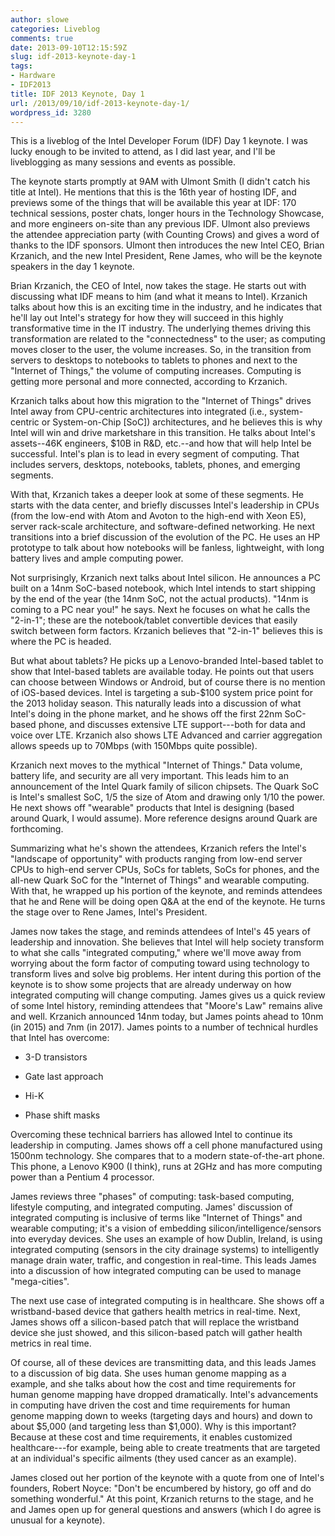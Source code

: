 ```yaml
---
author: slowe
categories: Liveblog
comments: true
date: 2013-09-10T12:15:59Z
slug: idf-2013-keynote-day-1
tags:
- Hardware
- IDF2013
title: IDF 2013 Keynote, Day 1
url: /2013/09/10/idf-2013-keynote-day-1/
wordpress_id: 3280
---
```


This is a liveblog of the Intel Developer Forum (IDF) Day 1 keynote. I was lucky enough to be invited to attend, as I did last year, and I'll be liveblogging as many sessions and events as possible.

The keynote starts promptly at 9AM with Ulmont Smith (I didn't catch his title at Intel). He mentions that this is the 16th year of hosting IDF, and previews some of the things that will be available this year at IDF: 170 technical sessions, poster chats, longer hours in the Technology Showcase, and more engineers on-site than any previous IDF. Ulmont also previews the attendee appreciation party (with Counting Crows) and gives a word of thanks to the IDF sponsors. Ulmont then introduces the new Intel CEO, Brian Krzanich, and the new Intel President, Rene James, who will be the keynote speakers in the day 1 keynote.

Brian Krzanich, the CEO of Intel, now takes the stage. He starts out with discussing what IDF means to him (and what it means to Intel). Krzanich talks about how this is an exciting time in the industry, and he indicates that he'll lay out Intel's strategy for how they will succeed in this highly transformative time in the IT industry. The underlying themes driving this transformation are related to the "connectedness" to the user; as computing moves closer to the user, the volume increases. So, in the transition from servers to desktops to notebooks to tablets to phones and next to the "Internet of Things," the volume of computing increases. Computing is getting more personal and more connected, according to Krzanich.

Krzanich talks about how this migration to the "Internet of Things" drives Intel away from CPU-centric architectures into integrated (i.e., system-centric or System-on-Chip [SoC]) architectures, and he believes this is why Intel will win and drive marketshare in this transition. He talks about Intel's assets--46K engineers, $10B in R&D, etc.--and how that will help Intel be successful. Intel's plan is to lead in every segment of computing. That includes servers, desktops, notebooks, tablets, phones, and emerging segments.

With that, Krzanich takes a deeper look at some of these segments. He starts with the data center, and briefly discusses Intel's leadership in CPUs (from the low-end with Atom and Avoton to the high-end with Xeon E5), server rack-scale architecture, and software-defined networking. He next transitions into a brief discussion of the evolution of the PC. He uses an HP prototype to talk about how notebooks will be fanless, lightweight, with long battery lives and ample computing power.

Not surprisingly, Krzanich next talks about Intel silicon. He announces a PC built on a 14nm SoC-based notebook, which Intel intends to start shipping by the end of the year (the 14nm SoC, not the actual products). "14nm is coming to a PC near you!" he says. Next he focuses on what he calls the "2-in-1"; these are the notebook/tablet convertible devices that easily switch between form factors. Krzanich believes that "2-in-1" believes this is where the PC is headed.

But what about tablets? He picks up a Lenovo-branded Intel-based tablet to show that Intel-based tablets are available today. He points out that users can choose between Windows or Android, but of course there is no mention of iOS-based devices. Intel is targeting a sub-$100 system price point for the 2013 holiday season. This naturally leads into a discussion of what Intel's doing in the phone market, and he shows off the first 22nm SoC-based phone, and discusses extensive LTE support---both for data and voice over LTE. Krzanich also shows LTE Advanced and carrier aggregation allows speeds up to 70Mbps (with 150Mbps quite possible).

Krzanich next moves to the mythical "Internet of Things." Data volume, battery life, and security are all very important. This leads him to an announcement of the Intel Quark family of silicon chipsets. The Quark SoC is Intel's smallest SoC, 1/5 the size of Atom and drawing only 1/10 the power. He next shows off "wearable" products that Intel is designing (based around Quark, I would assume). More reference designs around Quark are forthcoming.

Summarizing what he's shown the attendees, Krzanich refers the Intel's "landscape of opportunity" with products ranging from low-end server CPUs to high-end server CPUs, SoCs for tablets, SoCs for phones, and the all-new Quark SoC for the "Internet of Things" and wearable computing. With that, he wrapped up his portion of the keynote, and reminds attendees that he and Rene will be doing open Q&A at the end of the keynote. He turns the stage over to Rene James, Intel's President.

James now takes the stage, and reminds attendees of Intel's 45 years of leadership and innovation. She believes that Intel will help society transform to what she calls "integrated computing," where we'll move away from worrying about the form factor of computing toward using technology to transform lives and solve big problems. Her intent during this portion of the keynote is to show some projects that are already underway on how integrated computing will change computing. James gives us a quick review of some Intel history, reminding attendees that "Moore's Law" remains alive and well. Krzanich announced 14nm today, but James points ahead to 10nm (in 2015) and 7nm (in 2017). James points to a number of technical hurdles that Intel has overcome:

* 3-D transistors

* Gate last approach

* Hi-K

* Phase shift masks

Overcoming these technical barriers has allowed Intel to continue its leadership in computing. James shows off a cell phone manufactured using 1500nm technology. She compares that to a modern state-of-the-art phone. This phone, a Lenovo K900 (I think), runs at 2GHz and has more computing power than a Pentium 4 processor.

James reviews three "phases" of computing: task-based computing, lifestyle computing, and integrated computing. James' discussion of integrated computing is inclusive of terms like "Internet of Things" and wearable computing; it's a vision of embedding silicon/intelligence/sensors into everyday devices. She uses an example of how Dublin, Ireland, is using integrated computing (sensors in the city drainage systems) to intelligently manage drain water, traffic, and congestion in real-time. This leads James into a discussion of how integrated computing can be used to manage "mega-cities".

The next use case of integrated computing is in healthcare. She shows off a wristband-based device that gathers health metrics in real-time. Next, James shows off a silicon-based patch that will replace the wristband device she just showed, and this silicon-based patch will gather health metrics in real time.

Of course, all of these devices are transmitting data, and this leads James to a discussion of big data. She uses human genome mapping as a example, and she talks about how the cost and time requirements for human genome mapping have dropped dramatically. Intel's advancements in computing have driven the cost and time requirements for human genome mapping down to weeks (targeting days and hours) and down to about $5,000 (and targeting less than $1,000). Why is this important? Because at these cost and time requirements, it enables customized healthcare---for example, being able to create treatments that are targeted at an individual's specific ailments (they used cancer as an example).

James closed out her portion of the keynote with a quote from one of Intel's founders, Robert Noyce: "Don't be encumbered by history, go off and do something wonderful." At this point, Krzanich returns to the stage, and he and James open up for general questions and answers (which I do agree is unusual for a keynote).
